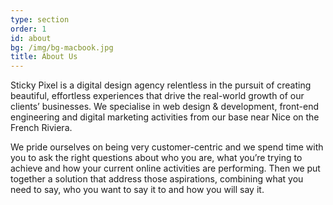 ```yaml
---
type: section
order: 1
id: about
bg: /img/bg-macbook.jpg
title: About Us
---
```


Sticky Pixel is a digital design agency relentless in the pursuit of creating beautiful, effortless experiences that drive the real-world growth of our clients’ businesses. We specialise in web design & development, front-end engineering and digital marketing activities from our base near Nice on the French&nbsp;Riviera.

We pride ourselves on being very customer-centric and we spend time with you to ask the right questions about who you are, what you’re trying to achieve and how your current online activities are performing. Then we put together a solution that address those aspirations, combining what you need to say, who you want to say it to and how you will say it.
